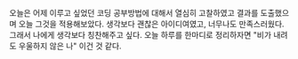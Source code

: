 오늘은 어제 이루고 싶었던 코딩 공부방법에 대해서 열심히 고찰하였고 결과를 도출했으며 오늘 그것을 적용해보았다. 생각보다 괜찮은 아이디여였고, 너무나도 만족스러웠다. 
그래서 나에게 생각보다 칭찬해주고 싶다. 
오늘 하루를 한마디로 정리하자면 "비가 내려도 우울하지 않은 나" 이건 것 같다.